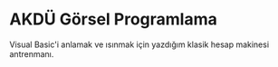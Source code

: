 # AKDÜ Görsel Programlama
Visual Basic'i anlamak ve ısınmak için yazdığım klasik hesap makinesi antrenmanı. 
